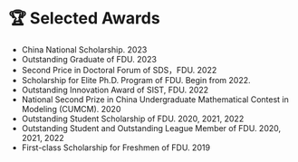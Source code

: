 
# 🏆 Selected Awards
-	China National Scholarship. 2023
-	Outstanding Graduate of FDU. 2023
-	Second Price in Doctoral Forum of SDS，FDU. 2022
-   Scholarship for Elite Ph.D. Program of FDU. Begin from 2022.
-	Outstanding Innovation Award of SIST, FDU. 2022
-   National Second Prize in China Undergraduate Mathematical Contest in Modeling (CUMCM). 2020
-	Outstanding Student Scholarship of FDU. 2020, 2021, 2022
-	Outstanding Student and Outstanding League Member of FDU. 2020, 2021, 2022
-   First-class Scholarship for Freshmen of FDU. 2019